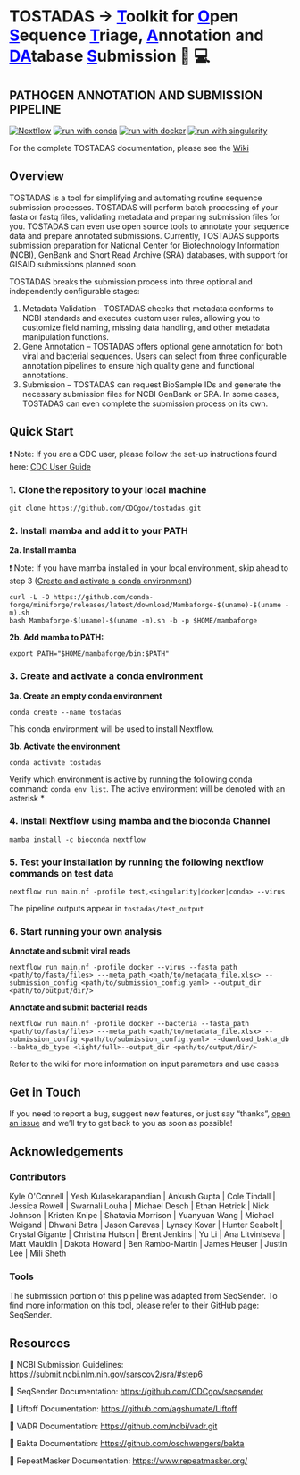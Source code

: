 # TOSTADAS &#8594; <span style="color:blue"><u>**T**</u></span>oolkit for <span style="color:blue"><u>**O**</u></span>pen <span style="color:blue"><u>**S**</u></span>equence <span style="color:blue"><u>**T**</u></span>riage, <span style="color:blue"><u>**A**</u></span>nnotation and <span style="color:blue"><u>**DA**</u></span>tabase <span style="color:blue"><u>**S**</u></span>ubmission :dna: :computer:

## PATHOGEN ANNOTATION AND SUBMISSION PIPELINE

<!-- [![GitHub Downloads](https://img.shields.io/github/downloads/CDCgov/tostadas/total.svg?style=social&logo=github&label=Download)](https://github.com/CDCgov/tostadas/releases) -->
[![Nextflow](https://img.shields.io/badge/nextflow%20DSL2-%E2%89%A521.10.3-23aa62.svg?labelColor=000000)](https://www.nextflow.io/) [![run with conda](http://img.shields.io/badge/run%20with-conda-3EB049?labelColor=000000&logo=anaconda)](https://docs.conda.io/en/latest/) [![run with docker](https://img.shields.io/badge/run%20with-docker-0db7ed?labelColor=000000&logo=docker)](https://www.docker.com/) [![run with singularity](https://img.shields.io/badge/run%20with-singularity-1d355c.svg?labelColor=000000)](https://sylabs.io/docs/)

For the complete TOSTADAS documentation, please see the [Wiki](https://github.com/CDCgov/tostadas/wiki)

## Overview
TOSTADAS is a tool for simplifying and automating routine sequence submission processes.  TOSTADAS will perform batch processing of your fasta or fastq files, validating metadata and preparing submission files for you.  TOSTADAS can even use open source tools to annotate your sequence data and prepare annotated submissions.  Currently, TOSTADAS supports submission preparation for National Center for Biotechnology Information (NCBI), GenBank and Short Read Archive (SRA) databases, with support for GISAID submissions planned soon.

TOSTADAS breaks the submission process into three optional and independently configurable stages:
1.	Metadata Validation – TOSTADAS checks that metadata conforms to NCBI standards and executes custom user rules, allowing you to customize field naming, missing data handling, and other metadata manipulation functions.
2.	Gene Annotation – TOSTADAS offers optional gene annotation for both viral and bacterial sequences. Users can select from three configurable annotation pipelines to ensure high quality gene and functional annotations.
3.	Submission – TOSTADAS can request BioSample IDs and generate the necessary submission files for NCBI GenBank or SRA.  In some cases, TOSTADAS can even complete the submission process on its own.

## Quick Start
❗ Note: If you are a CDC user, please follow the set-up instructions found here: [CDC User Guide](https://github.com/CDCgov/tostadas/wiki/CDC-User-Guide)

### 1. Clone the repository to your local machine
```
git clone https://github.com/CDCgov/tostadas.git
```
### 2. Install mamba and add it to your PATH 

 **2a. Install mamba** 
 
❗ Note: If you have mamba installed in your local environment, skip ahead to step 3 ([Create and activate a conda environment](https://github.com/CDCgov/tostadas/edit/dev/README.md#3-create-and-activate-a-conda-environment))
```
curl -L -O https://github.com/conda-forge/miniforge/releases/latest/download/Mambaforge-$(uname)-$(uname -m).sh
bash Mambaforge-$(uname)-$(uname -m).sh -b -p $HOME/mambaforge
```
 **2b. Add mamba to PATH:**
```
export PATH="$HOME/mambaforge/bin:$PATH"
```
### 3. Create and activate a conda environment

 **3a. Create an empty conda environment**
```
conda create --name tostadas
```
This conda environment will be used to install Nextflow.

 **3b. Activate the environment**
```
conda activate tostadas
```
Verify which environment is active by running the following conda command: `conda env list`. The active environment will be denoted with an asterisk *

### 4. Install Nextflow using mamba and the bioconda Channel
```
mamba install -c bioconda nextflow
```
### 5. Test your installation by running the following nextflow commands on test data
```
nextflow run main.nf -profile test,<singularity|docker|conda> --virus
```
The pipeline outputs appear in `tostadas/test_output`

### 6. Start running your own analysis

**Annotate and submit viral reads**
```
nextflow run main.nf -profile docker --virus --fasta_path <path/to/fasta/files> ---meta_path <path/to/metadata_file.xlsx> --submission_config <path/to/submission_config.yaml> --output_dir <path/to/output/dir/>
```
**Annotate and submit bacterial reads**
```
nextflow run main.nf -profile docker --bacteria --fasta_path <path/to/fasta/files> ---meta_path <path/to/metadata_file.xlsx> --submission_config <path/to/submission_config.yaml> --download_bakta_db --bakta_db_type <light/full>--output_dir <path/to/output/dir/>
```
Refer to the wiki for more information on input parameters and use cases

## Get in Touch
If you need to report a bug, suggest new features, or just say “thanks”, [open an issue](https://github.com/CDCgov/tostadas/issues/new/choose) and we’ll try to get back to you as soon as possible!

## Acknowledgements
### Contributors
Kyle O'Connell | Yesh Kulasekarapandian | Ankush Gupta | Cole Tindall | Jessica Rowell | Swarnali Louha | Michael Desch | Ethan Hetrick | Nick Johnson | Kristen Knipe | Shatavia Morrison | Yuanyuan Wang | Michael Weigand | Dhwani Batra | Jason Caravas | Lynsey Kovar | Hunter Seabolt | Crystal Gigante | Christina Hutson | Brent Jenkins | Yu Li | Ana Litvintseva | Matt Mauldin | Dakota Howard | Ben Rambo-Martin | James Heuser | Justin Lee | Mili Sheth

### Tools
The submission portion of this pipeline was adapted from SeqSender. To find more information on this tool, please refer to their GitHub page: SeqSender.

## Resources

:link: NCBI Submission Guidelines: https://submit.ncbi.nlm.nih.gov/sarscov2/sra/#step6

:link: SeqSender Documentation: https://github.com/CDCgov/seqsender

:link: Liftoff Documentation: https://github.com/agshumate/Liftoff

:link: VADR Documentation:  https://github.com/ncbi/vadr.git

:link: Bakta Documentation:  https://github.com/oschwengers/bakta

:link: RepeatMasker Documentation: https://www.repeatmasker.org/

